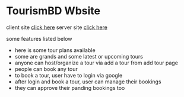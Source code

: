 # TourismBD Wbsite

client site [click here](https://tourismbd-sany.web.app/)
server site [click here](https://tourismbd.onrender.com/)

some features listed below
* here is some tour plans available
* some are grands and some latest or upcoming tours
* anyone can host/organize a tour via add a tour from add tour page
* people can book any tour
* to book a tour, user have to login via google
* after login and book a tour, user can manage their bookings
* they can approve their panding bookings too